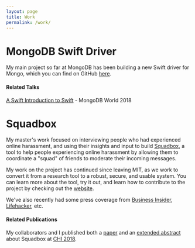 ```yaml
---
layout: page
title: Work
permalink: /work/
---
```


# **MongoDB Swift Driver**

My main project so far at MongoDB has been building a new Swift driver for Mongo, which you can find on GitHub [here](https://www.github.com/mongodb/mongo-swift-driver). 

#### Related Talks
[A Swift Introduction to Swift](https://www.mongodb.com/world18/session/173512) - MongoDB World 2018

# **Squadbox**

My master's work focused on interviewing people who had experienced online harassment, and using their insights and input to build [Squadbox](https://squadbox.org), a tool to help people experiencing online harassment by allowing them to coordinate a "squad" of friends to moderate their incoming messages. 

My work on the project has continued since leaving MIT, as we work to convert it from a research tool to a robust, secure, and usable system. You can learn more about the tool, try it out, and learn how to contribute to the project by checking out the [website](https://squadbox.org). 

We've also recently had some press coverage from [Business Insider](http://www.businessinsider.com/mit-researchers-squadbox-lets-friends-combat-online-harassment-2018-4), [Lifehacker](https://lifehacker.com/recruit-your-friends-to-stop-online-harassment-1825041913), etc. 

#### Related Publications
My collaborators and I published both a [paper](https://dl.acm.org/citation.cfm?id=3174160) and an [extended abstract](https://dl.acm.org/citation.cfm?id=3186498) about Squadbox at [CHI 2018](https://www.chi2018.acm.org).